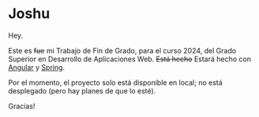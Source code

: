 # Joshu
Hey.

Este es ~~fue~~ mi Trabajo de Fin de Grado, para el curso 2024, del Grado Superior en Desarrollo de Aplicaciones Web. 
~~Está hecho~~ Estará hecho con [Angular](https://angular.dev/) y [Spring](https://spring.io/).

Por el momento, el proyecto solo está disponible en local; no está desplegado (pero hay planes de que lo esté).

Gracias!
